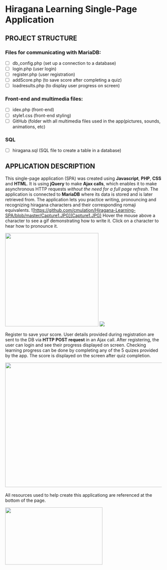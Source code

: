 # Hiragana Learning Single-Page Application
## **PROJECT STRUCTURE**
### **Files for communicating with MariaDB:**

- [ ] db_config.php    (set up a connection to a database)
- [ ] login.php        (user login)
- [ ] register.php     (user registration)
- [ ] addScore.php     (to save score after completing a quiz)
- [ ] loadresults.php  (to display user progress on screen)

### **Front-end and multimedia files:**

- [ ] idex.php         (front-end)
- [ ] style1.css       (front-end styling)
- [ ] GitHub           (folder with all multimedia files used in the app(pictures, sounds, animations, etc)

### **SQL**

- [ ] hiragana.sql     (SQL file to create a table in a database)


## **APPLICATION DESCRIPTION**
This single-page application (SPA) was created using **Javascript**, **PHP**, **CSS** and **HTML**. It is using **jQuery** to make **Ajax calls**, which enables it to make asynchronous HTTP requests *without the need for a full page refresh*.
The application is connected to **MariaDB** where its data is stored and is later retrieved from.
The application lets you practice writing, pronouncing and recognizing hiragana characters and their corresponding romaji equivalents.
![https://github.com/cmulation/Hiragana-Learning-SPA/blob/master/Capture1.JPG](Capture1.JPG)
Hover the mouse above a character to see a gif demonstrating how to write it. Click on a character to hear how to pronounce it.

<img src= "https://github.com/cmulation/Hiragana-Learning-SPA/blob/master/writing-demonstration.jpg" width="300" height="300"/> ![](https://github.com/cmulation/Hiragana-Learning-SPA/blob/master/GitHub/NE.gif)

Register to save your score. User details provided during registration are sent to the DB via **HTTP POST request** in an Ajax call. 
After registering, the user can login and see their progress displayed on screen.
Checking learning progress can be done by completing any of the 5 quizes provided by the app. 
The score is displayed on the screen after quiz completion.

<img src= "https://github.com/cmulation/Hiragana-Learning-SPA/blob/master/quiz.jpg" width="800" height="400"/>

All resources used to help create this applicationg are referenced at the bottom of the page.

<img src= "https://github.com/cmulation/Hiragana-Learning-SPA/blob/master/resources.jpg" width="313" height="184"/>
<br>
